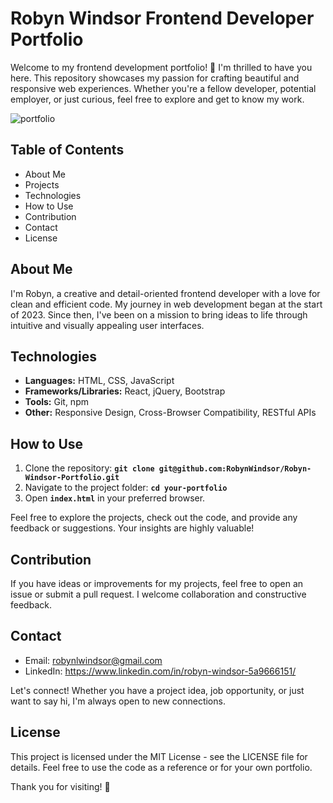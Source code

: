 # Robyn Windsor Frontend Developer Portfolio

Welcome to my frontend development portfolio! 👋 I'm thrilled to have you here. This repository showcases my passion for crafting beautiful and responsive web experiences. Whether you're a fellow developer, potential employer, or just curious, feel free to explore and get to know my work.

![portfolio](https://github.com/RobynWindsor/Robyn-Windsor-Portfolio/assets/127926809/2348c7a2-6105-412a-9eed-9dcbc3b6fc40)

## Table of Contents

- About Me
- Projects
- Technologies
- How to Use
- Contribution
- Contact
- License

## About Me

I'm Robyn, a creative and detail-oriented frontend developer with a love for clean and efficient code. My journey in web development began at the start of 2023. Since then, I've been on a mission to bring ideas to life through intuitive and visually appealing user interfaces.

## Technologies

- **Languages:** HTML, CSS, JavaScript
- **Frameworks/Libraries:** React, jQuery, Bootstrap
- **Tools:** Git, npm
- **Other:** Responsive Design, Cross-Browser Compatibility, RESTful APIs

## How to Use

1.  Clone the repository: **`git clone git@github.com:RobynWindsor/Robyn-Windsor-Portfolio.git`**
2.  Navigate to the project folder: **`cd your-portfolio`**
3.  Open **`index.html`** in your preferred browser.

Feel free to explore the projects, check out the code, and provide any feedback or suggestions. Your insights are highly valuable!

## Contribution

If you have ideas or improvements for my projects, feel free to open an issue or submit a pull request. I welcome collaboration and constructive feedback.

## Contact

- Email: robynlwindsor@gmail.com
- LinkedIn: https://www.linkedin.com/in/robyn-windsor-5a9666151/

Let's connect! Whether you have a project idea, job opportunity, or just want to say hi, I'm always open to new connections.

## License

This project is licensed under the MIT License - see the LICENSE file for details. Feel free to use the code as a reference or for your own portfolio.

Thank you for visiting! 🚀
